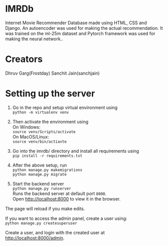 # IMRDb
Internet Movie Recommender Database made using HTML, CSS and Django. An autoencoder was used for making the actual recommendation. It was trained on the ml-25m dataset and Pytorch framework was used for making the neural network..

# Creators 
Dhruv Garg(Frostday)
Sanchit Jain(sanchjain)

# Setting up the server

1. Go in the repo and setup virtual environment using <br>
```python -m virtualenv venv``` 

2. Then activate the environment using <br>
    On Windows: <br>
```source venv/Scripts/activate``` <br>
    On MacOS/Linux: <br>
```source venv/bin/actiavte```

3. Go into the imrdb/ directory and install all requirements using <br>
```pip install -r requirements.txt```

4. After the above setup, run \
```python manage.py makemigrations```\
```python manage.py migrate```

5. Start the backend server\
    ```python manage.py runserver```\
    Runs the backend server at default port ```8000```.\
    Open [http://localhost:8000](http://localhost:8000) to view it in the browser.

The page will reload if you make edits.<br />


If you want to access the admin panel, create a user using: <br>
```python manage.py createsuperuser```

Create a user, and login with the created user at [http://localhost:8000/admin](http://localhost:8000/admin).